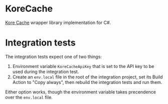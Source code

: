 # KoreCache
[Kore Cache](https://kore-tools.com) wrapper library implementation for C#.

# Integration tests
The integration tests expect one of two things:

1. Environment variable ``KoreCacheApiKey`` that is set to the API key to be used during the integration test.
2. Create an ``env.local`` file in the root of the integration project, set its Build Action to "Copy always", then rebuild the integration tests and run them.

Either option works, though the environment variable takes precendence over the ``env.local`` file.
